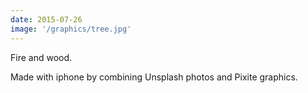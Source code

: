 ```yaml
---
date: 2015-07-26
image: '/graphics/tree.jpg'
---
```


Fire and wood.

Made with iphone by combining Unsplash photos and Pixite graphics.